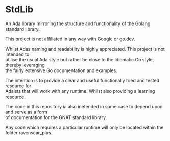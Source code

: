 # StdLib
An Ada library mirroring the structure and functionality of the Golang standard library.

This project is not affiliated in any way with Google or go.dev.

Whilst Adas naming and readability is highly appreciated. This project is not intended to  
utilise the usual Ada style but rather be close to the idiomatic Go style, thereby leveraging  
the fairly extensive Go documentation and examples.

The intention is to provide a clear and useful functionally tried and tested resource for  
Adaists that will work with any runtime. Whilst also providing a learning resource.

The code in this repository ia also inetended in some case to depend upon and serve as a form  
of documentation for the GNAT standard library.

Any code which requires a particular runtime will only be located within the folder ravenscar_plus. 
